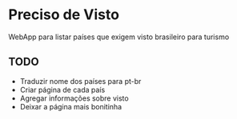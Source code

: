 # Preciso de Visto

WebApp para listar países que exigem visto brasileiro para turismo

## TODO
- Traduzir nome dos países para pt-br
- Criar página de cada país
- Agregar informações sobre visto
- Deixar a página mais bonitinha